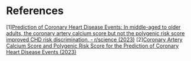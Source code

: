 # References
[1][Prediction of Coronary Heart Disease Events: In middle-aged to older adults, the coronary artery calcium score but not the polygenic risk score improved CHD risk discrimination. - r/science (2023)](https://www.reddit.com/r/science/comments/140of77/prediction_of_coronary_heart_disease_events_in/)
[2][Coronary Artery Calcium Score and Polygenic Risk Score for the Prediction of Coronary Heart Disease Events (2023)](https://jamanetwork.com/journals/jama/article-abstract/2805138)